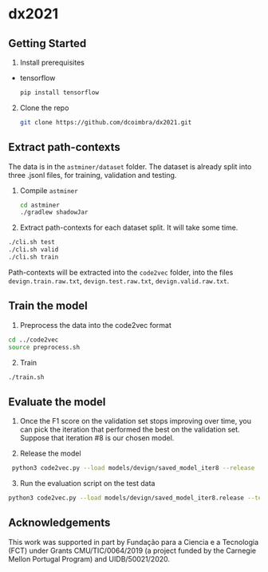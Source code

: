 # dx2021

## Getting Started

1. Install prerequisites

* tensorflow
  ```sh
  pip install tensorflow
  ```

2. Clone the repo
   ```sh
   git clone https://github.com/dcoimbra/dx2021.git
   ```

## Extract path-contexts
The data is in the `astminer/dataset` folder. The dataset is already split into three .jsonl files, for training, validation and testing.

1. Compile `astminer`
   ```sh
   cd astminer
   ./gradlew shadowJar
   ```

2. Extract path-contexts for each dataset split. It will take some time.
  ```sh
  ./cli.sh test
  ./cli.sh valid
  ./cli.sh train
  ```
  
Path-contexts will be extracted into the `code2vec` folder, into the files `devign.train.raw.txt`, `devign.test.raw.txt`, `devign.valid.raw.txt`.
  
## Train the model

1. Preprocess the data into the code2vec format
  ```sh
  cd ../code2vec
  source preprocess.sh
  ```
  
2. Train
  ```sh
  ./train.sh
  ```
  
 ## Evaluate the model
 1. Once the F1 score on the validation set stops improving over time, you can pick the iteration that performed the best on the validation set. Suppose that iteration #8 is our chosen model.
 
 2. Release the model
  ```sh
   python3 code2vec.py --load models/devign/saved_model_iter8 --release
  ```
 
 3. Run the evaluation script on the test data
  ```sh
  python3 code2vec.py --load models/devign/saved_model_iter8.release --test data/devign/devign.test.c2v
  ```

## Acknowledgements
This work was supported in part by Fundação para a Ciencia e a Tecnologia (FCT) under Grants CMU/TIC/0064/2019 (a project funded by the Carnegie Mellon Portugal Program) and UIDB/50021/2020.
